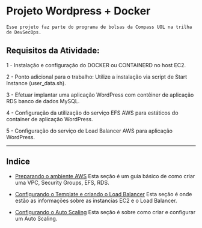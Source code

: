 # Projeto Wordpress + Docker 

    Esse projeto faz parte do programa de bolsas da Compass UOL na trilha de DevSecOps.

## Requisitos da Atividade:
1 - Instalação e configuração do DOCKER ou CONTAINERD no host EC2.

2 - Ponto adicional para o trabalho: Utilize a instalação via script de Start Instance (user_data.sh).

3 - Efetuar implantar uma aplicação WordPress com contêiner de aplicação RDS banco de dados MySQL.

4 - Configuração da utilização do serviço EFS AWS para estáticos do container de aplicação WordPress.

5 - Configuração do serviço de Load Balancer AWS para aplicação WordPress.

______________________________________________

## Indice
* [Preparando o ambiente AWS](ambienteaws.md)  Esta seção é um guia básico de como criar uma VPC, Security Groups, EFS, RDS.

* [Configurando o Template e criando o Load Balancer](instanciaseLB.md) Esta seção é onde estão as informações sobre as instancias EC2 e o Load Balancer.

* [Configurando o Auto Scaling](autoscaling.md) Esta seção é sobre como criar e configurar um Auto Scaling.
